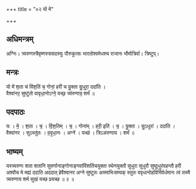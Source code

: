 +++
title = "०२ यो मे"

+++
## अधिमन्त्रम्
अग्निः। त्र्यरुणस्त्रैवृष्णस्त्रसदस्युः पौरुकुत्सः भारतोश्वमेधश्च राजानः भौमोत्रिर्वा। त्रिष्टुप्।

## मन्त्रः
यो मे॑ श॒ता च॑ विंश॒तिं च॒ गोनां॒ हरी॑ च यु॒क्ता सु॒धुरा॒ ददा॑ति ।  
वैश्वा॑नर॒ सुष्टु॑तो वावृधा॒नोऽग्ने॒ यच्छ॒ त्र्य॑रुणाय॒ शर्म॑ ॥

## पदपाठः
यः । मे॒ । श॒ता । च॒ । विं॒श॒तिम् । च॒ । गोना॑म् । हरी॒ इति॑ । च॒ । यु॒क्ता । सु॒ऽधुरा॑ । ददा॑ति ।  
वैश्वा॑नर । सुऽस्तु॑तः । व॒वृ॒धा॒नः । अग्ने॑ । यच्छ॑ । त्रिऽअ॑रुणाय । शर्म॑ ॥

## भाष्यम्
यस्त्र्यरुणः शता शतानि सुवर्णानाङ्गोनाङ्गवांविंशतिंचयुक्ता रथेनयुक्तौ सुधुरा सुधुरौ सुष्ठुधुरंवहन्तौ हरी अश्वौच मे मह्यं ददाति अददात् हेवैश्वानर अग्ने सुष्टुतः अस्माभिःसम्यक् स्तुतः ववृधानोहविर्भिर्वर्धमानः त्वं तस्मै त्र्यरुणाय शर्म सुखं यच्छ प्रयच्छ ॥ २ ॥